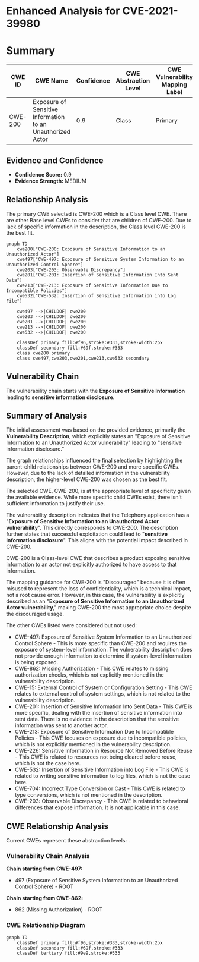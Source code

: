 # Enhanced Analysis for CVE-2021-39980

# Summary
| CWE ID | CWE Name | Confidence | CWE Abstraction Level | CWE Vulnerability Mapping Label | CWE-Vulnerability Mapping Notes |
|---|---|---|---|---|---|
| CWE-200 | Exposure of Sensitive Information to an Unauthorized Actor | 0.9 | Class | Primary | Discouraged |

## Evidence and Confidence

*   **Confidence Score:** 0.9
*   **Evidence Strength:** MEDIUM

## Relationship Analysis
The primary CWE selected is CWE-200 which is a Class level CWE. There are other Base level CWEs to consider that are children of CWE-200. Due to lack of specific information in the description, the Class level CWE-200 is the best fit.

```mermaid
graph TD
    cwe200["CWE-200: Exposure of Sensitive Information to an Unauthorized Actor"]
    cwe497["CWE-497: Exposure of Sensitive System Information to an Unauthorized Control Sphere"]
    cwe203["CWE-203: Observable Discrepancy"]
    cwe201["CWE-201: Insertion of Sensitive Information Into Sent Data"]
    cwe213["CWE-213: Exposure of Sensitive Information Due to Incompatible Policies"]
    cwe532["CWE-532: Insertion of Sensitive Information into Log File"]

    cwe497 -->|CHILDOF| cwe200
    cwe203 -->|CHILDOF| cwe200
    cwe201 -->|CHILDOF| cwe200
    cwe213 -->|CHILDOF| cwe200
    cwe532 -->|CHILDOF| cwe200

    classDef primary fill:#f96,stroke:#333,stroke-width:2px
    classDef secondary fill:#69f,stroke:#333
    class cwe200 primary
    class cwe497,cwe203,cwe201,cwe213,cwe532 secondary
```

## Vulnerability Chain
The vulnerability chain starts with the **Exposure of Sensitive Information** leading to **sensitive information disclosure**.

## Summary of Analysis
The initial assessment was based on the provided evidence, primarily the **Vulnerability Description**, which explicitly states an "Exposure of Sensitive Information to an Unauthorized Actor vulnerability" leading to "sensitive information disclosure."

The graph relationships influenced the final selection by highlighting the parent-child relationships between CWE-200 and more specific CWEs. However, due to the lack of detailed information in the vulnerability description, the higher-level CWE-200 was chosen as the best fit.

The selected CWE, CWE-200, is at the appropriate level of specificity given the available evidence. While more specific child CWEs exist, there isn't sufficient information to justify their use.

The vulnerability description indicates that the Telephony application has a "**Exposure of Sensitive Information to an Unauthorized Actor vulnerability**". This directly corresponds to CWE-200. The description further states that successful exploitation could lead to "**sensitive information disclosure**". This aligns with the potential impact described in CWE-200.

CWE-200 is a Class-level CWE that describes a product exposing sensitive information to an actor not explicitly authorized to have access to that information.

The mapping guidance for CWE-200 is "Discouraged" because it is often misused to represent the loss of confidentiality, which is a technical impact, not a root cause error. However, in this case, the vulnerability is explicitly described as an "**Exposure of Sensitive Information to an Unauthorized Actor vulnerability**," making CWE-200 the most appropriate choice despite the discouraged usage.

The other CWEs listed were considered but not used:
*   CWE-497: Exposure of Sensitive System Information to an Unauthorized Control Sphere - This is more specific than CWE-200 and requires the exposure of system-level information. The vulnerability description does not provide enough information to determine if system-level information is being exposed.
*   CWE-862: Missing Authorization - This CWE relates to missing authorization checks, which is not explicitly mentioned in the vulnerability description.
*   CWE-15: External Control of System or Configuration Setting - This CWE relates to external control of system settings, which is not related to the vulnerability description.
*   CWE-201: Insertion of Sensitive Information Into Sent Data - This CWE is more specific, dealing with the insertion of sensitive information into sent data. There is no evidence in the description that the sensitive information was sent to another actor.
*   CWE-213: Exposure of Sensitive Information Due to Incompatible Policies - This CWE focuses on exposure due to incompatible policies, which is not explicitly mentioned in the vulnerability description.
*   CWE-226: Sensitive Information in Resource Not Removed Before Reuse - This CWE is related to resources not being cleared before reuse, which is not the case here.
*   CWE-532: Insertion of Sensitive Information into Log File - This CWE is related to writing sensitive information to log files, which is not the case here.
*   CWE-704: Incorrect Type Conversion or Cast - This CWE is related to type conversions, which is not mentioned in the description.
*   CWE-203: Observable Discrepancy - This CWE is related to behavioral differences that expose information. It is not applicable in this case.


## CWE Relationship Analysis

Current CWEs represent these abstraction levels: .


### Vulnerability Chain Analysis

**Chain starting from CWE-497:**
- 497 (Exposure of Sensitive System Information to an Unauthorized Control Sphere) - ROOT


**Chain starting from CWE-862:**
- 862 (Missing Authorization) - ROOT



### CWE Relationship Diagram

```mermaid
graph TD
    classDef primary fill:#f96,stroke:#333,stroke-width:2px
    classDef secondary fill:#69f,stroke:#333
    classDef tertiary fill:#9e9,stroke:#333
```